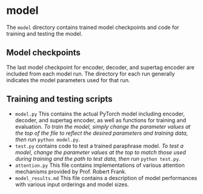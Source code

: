 # model 

The `model` directory contains trained model checkpoints and code for training and testing the model.

## Model checkpoints
The last model checkpoint for encoder, decoder, and supertag encoder are included from each model run. The directory for each run generally indicates the model parameters used for that run.

## Training and testing scripts
- `model.py` This contains the actual PyTorch model including encoder, decoder, and supertag encoder, as well as functions for training and evaluation. *To train the model, simply change the parameter values at the top of the file to reflect the desired parameters and training data, then run* `python model.py`. 
- `test.py` contains code to test a trained paraphrase model. *To test a model, change the parameter values at the top to match those used during training and the path to test data, then run* `python test.py`.
- `attention.py` This file contains implementations of various attention mechanisms provided by Prof. Robert Frank.
- `model_results.md` This file contains a description of model performances with various input orderings and model sizes.
